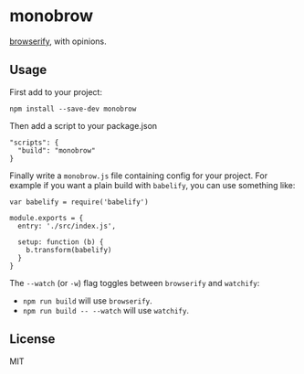 monobrow
====

[browserify](https://github.com/substack/node-browserify), with opinions.

Usage
----

First add to your project:

```
npm install --save-dev monobrow
```

Then add a script to your package.json

```
"scripts": {
  "build": "monobrow"
}
```

Finally write a `monobrow.js` file containing config for your project. For example if you want a plain build with `babelify`, you can use something like:

```
var babelify = require('babelify')

module.exports = {
  entry: './src/index.js',

  setup: function (b) {
    b.transform(babelify)
  }
}
```

The `--watch` (or `-w`) flag toggles between `browserify` and `watchify`:

- `npm run build` will use `browserify`.
- `npm run build -- --watch` will use `watchify`.

License
----

MIT
